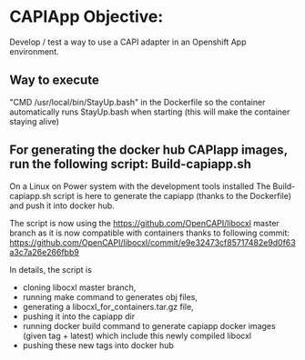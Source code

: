 # CAPIApp Objective:
Develop / test a way to use a CAPI adapter in an Openshift App environment.

## Way to execute
"CMD /usr/local/bin/StayUp.bash" in the Dockerfile so the container automatically runs StayUp.bash when starting
(this will make the container staying alive)

## For generating the docker hub CAPIapp images, run the following script: Build-capiapp.sh
On a Linux on Power system with the development tools installed
The Build-capiapp.sh script is here to generate the capiapp (thanks to the Dockerfile) and push it into docker hub.

The script is now using the https://github.com/OpenCAPI/libocxl master branch as it is now compatible with containers thanks to following commit:
https://github.com/OpenCAPI/libocxl/commit/e9e32473cf85717482e9d0f63a3c7a26e266fbb9

In details, the script is
  - cloning libocxl master branch,
  - running make command to generates obj files,
  - generating a libocxl_for_containers.tar.gz file,
  - pushing it into the capiapp dir
  - running docker build command to generate capiapp docker images (given tag + latest) which include this newly compiled libocxl
  - pushing these new tags into docker hub


